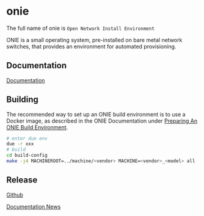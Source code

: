 # onie

The full name of onie is `Open Network Install Environment`

ONIE is a small operating system, pre-installed on bare metal network switches, that provides an environment for automated provisioning.

## Documentation

[Documentation](https://opencomputeproject.github.io/onie)

## Building

The recommended way to set up an ONIE build environment is to use a Docker image, as described in the ONIE Documentation under [Preparing An ONIE Build Environment](https://opencomputeproject.github.io/onie/developers/building.html#preparing-an-onie-build-environment).

```sh
# enter due env
due -r xxx
# build
cd build-config
make -j4 MACHINEROOT=../machine/<vendor> MACHINE=<vendor>_<model> all
```

## Release

[Github](https://github.com/opencomputeproject/onie/releases)

[Documentation News](https://opencomputeproject.github.io/onie/news/index.html)
